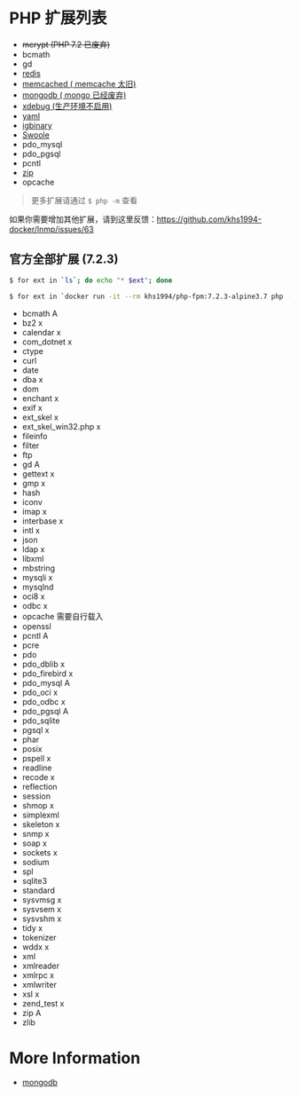 # PHP 扩展列表

* ~~mcrypt (PHP 7.2 已废弃)~~
* bcmath
* gd
* [redis](https://pecl.php.net/package/redis)
* [memcached ( memcache 太旧)](https://pecl.php.net/package/memcached)
* [mongodb ( mongo 已经废弃)](https://pecl.php.net/package/mongodb)
* [xdebug (生产环境不启用)](https://pecl.php.net/package/xdebug)
* [yaml](http://pecl.php.net/package/yaml)
* [igbinary](http://pecl.php.net/package/igbinary)
* [Swoole](http://pecl.php.net/package/swoole)
* pdo_mysql
* pdo_pgsql
* pcntl
* [zip](https://pecl.php.net/package/zip)
* opcache

> 更多扩展请通过 `$ php -m` 查看

如果你需要增加其他扩展，请到这里反馈：https://github.com/khs1994-docker/lnmp/issues/63

## 官方全部扩展 (7.2.3)

```bash
$ for ext in `ls`; do echo "* $ext"; done

$ for ext in `docker run -it --rm khs1994/php-fpm:7.2.3-alpine3.7 php -m`; do echo "* $ext";done
```

* bcmath A
* bz2 x
* calendar x
* com_dotnet x
* ctype
* curl
* date
* dba x
* dom
* enchant x
* exif x
* ext_skel x
* ext_skel_win32.php x
* fileinfo
* filter
* ftp
* gd A
* gettext x
* gmp x
* hash
* iconv
* imap x
* interbase x
* intl x
* json
* ldap x
* libxml
* mbstring
* mysqli x
* mysqlnd
* oci8 x
* odbc x
* opcache 需要自行载入
* openssl
* pcntl A
* pcre
* pdo
* pdo_dblib x
* pdo_firebird x
* pdo_mysql A
* pdo_oci x
* pdo_odbc x
* pdo_pgsql A
* pdo_sqlite
* pgsql x
* phar
* posix
* pspell x
* readline
* recode x
* reflection
* session
* shmop x
* simplexml
* skeleton x
* snmp x
* soap x
* sockets x
* sodium
* spl
* sqlite3
* standard
* sysvmsg x
* sysvsem x
* sysvshm x
* tidy x
* tokenizer
* wddx x
* xml
* xmlreader
* xmlrpc x
* xmlwriter
* xsl x
* zend_test x
* zip A
* zlib

# More Information

* [mongodb](https://github.com/mongodb/mongo-php-driver)
